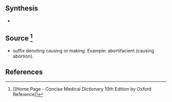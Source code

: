 ## Synthesis
- 
## Source [^1]
- suffix denoting causing or making. Example: abortifacient (causing abortion).
## References

[^1]: [[Home Page - Concise Medical Dictionary 10th Edition by Oxford Reference]]